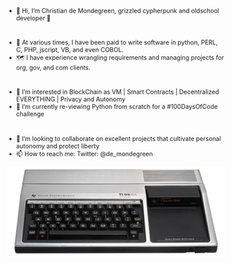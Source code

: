 - 👋 Hi, I’m Christian de Mondegreen, grizzled cypherpunk and oldschool developer 🏴
#
- 🔮 At various times, I have been paid to write software in python, PERL, C, PHP, jscript, VB, and even COBOL.
- 🗺️ I have experience wrangling requirements and managing projects for org, gov, and com clients.
#
- 👀 I’m interested in BlockChain as VM | Smart Contracts | Decentralized EVERYTHING | Privacy and Autonomy
- 🌱 I’m currently re-viewing Python from scratch for a #100DaysOfCode challenge  
#
- 💞️ I’m looking to collaborate on excellent projects that cultivate personal autonomy and protect liberty
- 📫 How to reach me: Twitter: @de_mondegreen

![TI994/A my first machine](/img/TI994A.jpg)
<!---
demondegreen/demondegreen is a ✨ special ✨ repository because its `README.md` (this file) appears on your GitHub profile.
You can click the Preview link to take a look at your changes.
--->
